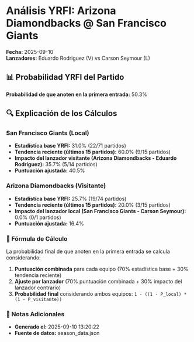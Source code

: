 # Análisis YRFI: Arizona Diamondbacks @ San Francisco Giants

**Fecha:** 2025-09-10  
**Lanzadores:** Eduardo Rodriguez (V) vs Carson Seymour (L)

## 📊 Probabilidad YRFI del Partido

**Probabilidad de que anoten en la primera entrada:** 50.3%

## 🔍 Explicación de los Cálculos

### San Francisco Giants (Local)
- **Estadística base YRFI:** 31.0% (22/71 partidos)
- **Tendencia reciente (últimos 15 partidos):** 60.0% (9/15 partidos)
- **Impacto del lanzador visitante (Arizona Diamondbacks - Eduardo Rodriguez):** 35.7% (5/14 partidos)
- **Puntuación ajustada:** 40.5%

### Arizona Diamondbacks (Visitante)
- **Estadística base YRFI:** 25.7% (19/74 partidos)
- **Tendencia reciente (últimos 15 partidos):** 20.0% (3/15 partidos)
- **Impacto del lanzador local (San Francisco Giants - Carson Seymour):** 0.0% (0/1 partidos)
- **Puntuación ajustada:** 16.4%

### 📝 Fórmula de Cálculo

La probabilidad final de que anoten en la primera entrada se calcula considerando:
1. **Puntuación combinada** para cada equipo (70% estadística base + 30% tendencia reciente)
2. **Ajuste por lanzador** (70% puntuación combinada + 30% impacto del lanzador contrario)
3. **Probabilidad final** considerando ambos equipos: `1 - ((1 - P_local) * (1 - P_visitante))`

### 📌 Notas Adicionales

- **Generado el:** 2025-09-10 13:20:22
- **Fuente de datos:** season_data.json
